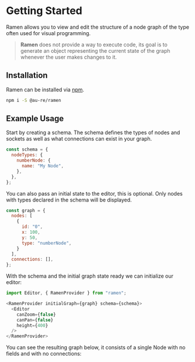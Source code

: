# Getting Started

Ramen allows you to view and edit the structure of a node graph of the type often used for visual
programming.

> **Ramen** does not provide a way to execute code, its goal is to generate an object representing the current state of the graph whenever the user makes changes to it.

## Installation

Ramen can be installed via [npm](https://www.npmjs.com/package/ramen).

```bash
npm i -S @au-re/ramen
```

## Example Usage

Start by creating a schema. The schema defines the types of nodes and sockets as well as what connections can exist in your graph.

```js
const schema = {
  nodeTypes: {
    numberNode: {
      name: "My Node",
    },
  },
};
```

You can also pass an initial state to the editor, this is optional. Only nodes with types declared in the schema will be displayed.

```js
const graph = {
  nodes: [
    {
      id: "0",
      x: 100,
      y: 50,
      type: "numberNode",
    }
  ],
  connections: [],
};
```

With the schema and the initial graph state ready we can initialize our editor:

```js
import Editor, { RamenProvider } from "ramen";

<RamenProvider initialGraph={graph} schema={schema}>
  <Editor
    canZoom={false}
    canPan={false}
    height={400}
  />
</RamenProvider>
```

You can see the resulting graph below, it consists of a single Node with no fields and with no connections: